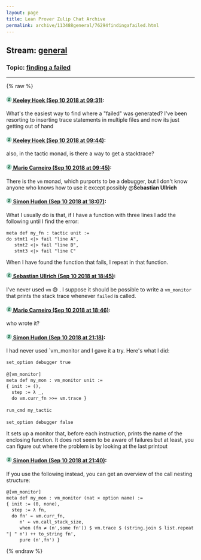 ```yaml
---
layout: page
title: Lean Prover Zulip Chat Archive 
permalink: archive/113488general/76294findingafailed.html
---
```


## Stream: [general](index.html)
### Topic: [finding a failed](76294findingafailed.html)

---


{% raw %}
#### [![Click to go to Zulip](../../assets/img/zulip2.png) Keeley Hoek (Sep 10 2018 at 09:31)](https://leanprover.zulipchat.com/#narrow/stream/113488-general/topic/finding%20a%20failed/near/133643406):
What's the easiest way to find where a "failed" was generated? I've been resorting to inserting trace statements in multiple files and now its just getting out of hand

#### [![Click to go to Zulip](../../assets/img/zulip2.png) Keeley Hoek (Sep 10 2018 at 09:44)](https://leanprover.zulipchat.com/#narrow/stream/113488-general/topic/finding%20a%20failed/near/133643997):
also, in the tactic monad, is there a way to get a stacktrace?

#### [![Click to go to Zulip](../../assets/img/zulip2.png) Mario Carneiro (Sep 10 2018 at 09:45)](https://leanprover.zulipchat.com/#narrow/stream/113488-general/topic/finding%20a%20failed/near/133644045):
There is the `vm` monad, which purports to be a debugger, but I don't know anyone who knows how to use it except possibly @**Sebastian Ullrich**

#### [![Click to go to Zulip](../../assets/img/zulip2.png) Simon Hudon (Sep 10 2018 at 18:07)](https://leanprover.zulipchat.com/#narrow/stream/113488-general/topic/finding%20a%20failed/near/133671919):
What I usually do is that, if I have a function with three lines I add the following until I find the error:

```lean
meta def my_fn : tactic unit :=
do stmt1 <|> fail "line A",
   stmt2 <|> fail "line B",
   stmt3 <|> fail "line C"
```

When I have found the function that fails, I repeat in that function.

#### [![Click to go to Zulip](../../assets/img/zulip2.png) Sebastian Ullrich (Sep 10 2018 at 18:45)](https://leanprover.zulipchat.com/#narrow/stream/113488-general/topic/finding%20a%20failed/near/133673961):
I've never used `vm` :sweat_smile: . I suppose it should be possible to write a `vm_monitor` that prints the stack trace whenever `failed` is called.

#### [![Click to go to Zulip](../../assets/img/zulip2.png) Mario Carneiro (Sep 10 2018 at 18:46)](https://leanprover.zulipchat.com/#narrow/stream/113488-general/topic/finding%20a%20failed/near/133674025):
who wrote it?

#### [![Click to go to Zulip](../../assets/img/zulip2.png) Simon Hudon (Sep 10 2018 at 21:18)](https://leanprover.zulipchat.com/#narrow/stream/113488-general/topic/finding%20a%20failed/near/133683100):
I had never used `vm_monitor and I gave it a try. Here's what I did:

```lean
set_option debugger true

@[vm_monitor]
meta def my_mon : vm_monitor unit := 
{ init := (),
  step := λ _, 
  do vm.curr_fn >>= vm.trace }

run_cmd my_tactic

set_option debugger false
```

It sets up a monitor that, before each instruction, prints the name of the enclosing function. It does not seem to be aware of failures but at least, you can figure out where the problem is by looking at the last printout

#### [![Click to go to Zulip](../../assets/img/zulip2.png) Simon Hudon (Sep 10 2018 at 21:40)](https://leanprover.zulipchat.com/#narrow/stream/113488-general/topic/finding%20a%20failed/near/133684138):
If you use the following instead, you can get an overview of the call nesting structure:

```lean
@[vm_monitor]
meta def my_mon : vm_monitor (nat × option name) := 
{ init := (0, none),
  step := λ fn, 
  do fn' ← vm.curr_fn, 
     n' ← vm.call_stack_size,
     when (fn ≠ (n',some fn')) $ vm.trace $ (string.join $ list.repeat "| " n') ++ to_string fn',
     pure (n',fn') }
```


{% endraw %}
